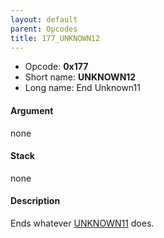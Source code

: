 ```yaml
---
layout: default
parent: Opcodes
title: 177_UNKNOWN12
---
```


-   Opcode: **0x177**
-   Short name: **UNKNOWN12**
-   Long name: End Unknown11

#### Argument

none

#### Stack

none

#### Description

Ends whatever [UNKNOWN11](176_UNKNOWN11.md) does.
